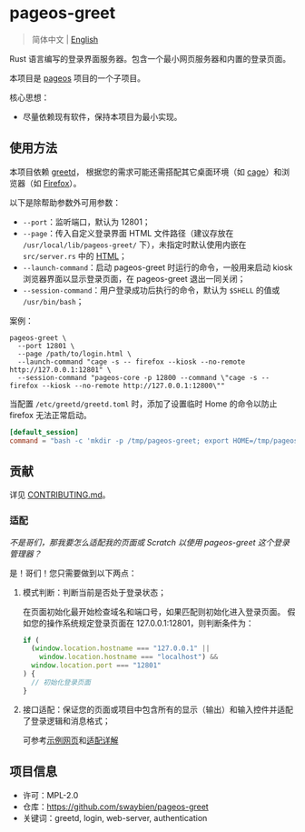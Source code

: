 # pageos-greet

> 简体中文 | [English](README.en.md)

Rust 语言编写的登录界面服务器。包含一个最小网页服务器和内置的登录页面。

本项目是 [pageos](https://github.com/swaybien/pageos) 项目的一个子项目。

核心思想：

- 尽量依赖现有软件，保持本项目为最小实现。

## 使用方法

本项目依赖 [greetd](https://git.sr.ht/~kennylevinsen/greetd)，
根据您的需求可能还需搭配其它桌面环境（如 [cage](https://github.com/cage-kiosk/cage)）和浏览器（如 [Firefox](https://github.com/mozilla-firefox/firefox)）。

以下是除帮助参数外可用参数：

- `--port`：监听端口，默认为 12801；
- `--page`：传入自定义登录界面 HTML 文件路径（建议存放在 `/usr/local/lib/pageos-greet/` 下），未指定时默认使用内嵌在 `src/server.rs` 中的 [HTML](doc/login.html)；
- `--launch-command`：启动 pageos-greet 时运行的命令，一般用来启动 kiosk 浏览器界面以显示登录页面，在 pageos-greet 退出一同关闭；
- `--session-command`：用户登录成功后执行的命令，默认为 `$SHELL` 的值或 `/usr/bin/bash`；

案例：

```shell
pageos-greet \
  --port 12801 \
  --page /path/to/login.html \
  --launch-command "cage -s -- firefox --kiosk --no-remote http://127.0.0.1:12801" \
  --session-command "pageos-core -p 12800 --command \"cage -s -- firefox --kiosk --no-remote http://127.0.0.1:12800\""
```

当配置 `/etc/greetd/greetd.toml` 时，添加了设置临时 Home 的命令以防止 firefox 无法正常启动。

```toml
[default_session]
command = "bash -c 'mkdir -p /tmp/pageos-greet; export HOME=/tmp/pageos-greet; pageos-greet --launch-command \"cage -s -- firefox --kiosk --no-remote http://127.0.0.1:12801\" --session-command \"pageos-core -p 12800 --command \\"cage -s -- firefox --kiosk --no-remote http://127.0.0.1:12800\\"\"'"
```

## 贡献

详见 [CONTRIBUTING.md](CONTRIBUTING.md)。

### 适配

_不是哥们，那我要怎么适配我的页面或 Scratch 以使用 pageos-greet 这个登录管理器？_

是！哥们！您只需要做到以下两点：

1. 模式判断：判断当前是否处于登录状态；

   在页面初始化最开始检查域名和端口号，如果匹配则初始化进入登录页面。
   假如您的操作系统规定登录页面在 127.0.0.1:12801，则判断条件为：

   ```javascript
   if (
     (window.location.hostname === "127.0.0.1" ||
       window.location.hostname === "localhost") &&
     window.location.port === "12801"
   ) {
     // 初始化登录页面
   }
   ```
2. 接口适配：保证您的页面或项目中包含所有的显示（输出）和输入控件并适配了登录逻辑和消息格式；

   可参考[示例网页](doc/login.html)和[适配详解](doc/design-adapter.md)

## 项目信息

- 许可：MPL-2.0
- 仓库：https://github.com/swaybien/pageos-greet
- 关键词：greetd, login, web-server, authentication
